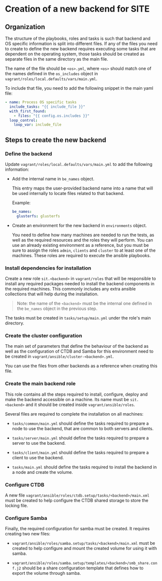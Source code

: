 # Creation of a new backend for SITE

## Organization

The structure of the playbooks, roles and tasks is such that backend and OS
specific information is split into different files. If any of the files you
need to create to define the new backend requires executing some tasks that
are dependent on the operating system, those tasks should be created as
separate files in the same directory as the main file.

The name of the file should be `<os>.yml`, where `<os>` should match one of the
names defined in the `os_includes` object in
`vagrant/roles/local.defaults/vars/main.yml`.

To include that file, you need to add the following snippet in the main yaml
file:

   ```yaml
   - name: Process OS specific tasks
     include_tasks: "{{ include_file }}"
     with_first_found:
       - files: "{{ config.os.includes }}"
     loop_control:
       loop_var: include_file
   ```

## Steps to create the new backend

### Define the backend

Update `vagrant/roles/local.defaults/vars/main.yml` to add the following
information:

  - Add the internal name in `be_names` object.

    This entry maps the user-provided backend name into a name that will be
    used internally to locate files related to that backend.

    Example:
      ```yaml
      be_names:
        glusterfs: glusterfs
      ```

  - Create an environment for the new backend in `environments` object.

    You need to define how many machines are needed to run the tests, as well
    as the required resources and the roles they will perform. You can use an
    already existing environment as a reference, but you must be sure to assign
    the roles `admin`, `clients` and `cluster` to at least one of the machines.
    These roles are required to execute the ansible playbooks.

### Install dependencies for installation

Create a new role `sit.<backend>` in `vagrant/roles` that will be responsible
to install any required packages needed to install the backend components in
the required machines. This commonly includes any extra ansible collections
that will help during the installation.

> Note: the name of the `<backend>` must be the internal one defined in the
>       `be_names` object in the previous step.

The tasks must be created in `tasks/setup/main.yml` under the role's main
directory.

### Create the cluster configuration

The main set of parameters that define the behaviour of the backend as well as
the configuration of CTDB and Samba for this environment need to be created in
`vagrant/ansible/cluster-<backend>.yml`.

You can use the files from other backends as a reference when creating this
file.

### Create the main backend role

This role contains all the steps required to install, configure, deploy and
make the backend accessible on a machine. Its name must be `sit.<backend>` and
it should be created inside `vagrant/ansible/roles`.

Several files are required to complete the installation on all machines:

  - `tasks/common/main.yml` should define the tasks required to prepare a node
    to use the backend, that are common to both servers and clients.

  - `tasks/server/main.yml` should define the tasks required to prepare a server
    to use the backend.

  - `tasks/client/main.yml` should define the tasks required to prepare a client
    to use the backend.

  - `tasks/main.yml` should define the tasks required to install the backend in
    a node and create the volume.

### Configure CTDB

A new file `vagrant/ansible/roles/ctdb.setup/tasks/<backend>/main.xml` must be
created to help configure the CTDB shared storage to store the locking file.

### Configure Samba

Finally, the required configuration for samba must be created. It requires
creating two new files:

  - `vagrant/ansible/roles/samba.setup/tasks/<backend>/main.xml` must be created
    to help configure and mount the created volume for using it with samba.

  - `vagrant/ansible/roles/samba.setup/templates/<backend>/smb_share.conf.j2`
    should be a share configuration template that defines how to export the
    volume through samba.
